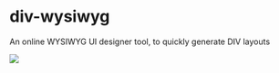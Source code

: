 # div-wysiwyg
An online WYSIWYG UI designer tool, to quickly generate DIV layouts

<img src="https://github.com/flaneurette/div-wysiwyg/blob/main/wysiwyg.png" />
